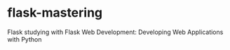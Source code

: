 # flask-mastering
Flask studying with Flask Web Development: Developing Web Applications with Python
